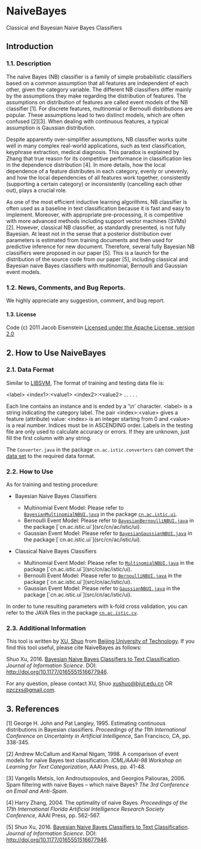# NaiveBayes
Classical and Bayesian Naive Bayes Classifiers

## Introduction

### 1.1. Description
The naïve Bayes (NB) classifier is a family of simple probabilistic classifiers based on a common assumption that all features are independent of each other, given the category variable. The different NB classifiers differ mainly by the assumptions they make regarding the distribution of features. The assumptions on distribution of features are called event models of the NB classifier [1]. For discrete features, multinomial or Bernoulli distributions are popular. These assumptions lead to two distinct models, which are often confused [2][3]. When dealing with continuous features, a typical assumption is Gaussian distribution. 

Despite apparently over-simplifier assumptions, NB classifier works quite well in many complex real-world applications, such as text classification, keyphrase extraction, medical diagnosis. This paradox is explained by Zhang that true reason for its competitive performance in classification lies in the dependence distribution [4]. In more details, how the local dependence of a feature distributes in each category, evenly or unevenly, and how the local dependencies of all features work together, consistently (supporting a certain category) or inconsistently (cancelling each other out), plays a crucial role.

As one of the most efficient inductive learning algorithms, NB classifier is often used as a baseline in text classification because it is fast and easy to implement. Moreover, with appropriate pre-processing, it is competitive with more advanced methods including support vector machines (SVMs) [2]. However, classical NB classifier, as standardly presented, is not fully Bayesian. At least not in the sense that a posterior distribution over parameters is estimated from training documents and then used for predictive inference for new document. Therefore, several fully Bayesian NB classifiers were proposed in our paper [5]. This is a launch for the distribution of the source code from our paper [5], including classical and Bayesian naive Bayes classifiers with multinomial, Bernoulli and Gaussian event models. 

### 1.2. News, Comments, and Bug Reports.
We highly appreciate any suggestion, comment, and bug report.

#### 1.3. License
Code (c) 2011 Jacob Eisenstein
[Licensed under the Apache License, version 2.0](http://www.apache.org/licenses/LICENSE-2.0.html)

## 2. How to Use NaiveBayes

### 2.1. Data Format
Similar to [LIBSVM](https://www.csie.ntu.edu.tw/~cjlin/libsvm/), The format of training and testing data file is:

\<label\> \<index1\>:\<value1\> \<index2\>:\<value2\> ...
.
.
.

Each line contains an instance and is ended by a '\n' character.  \<label\> is a string indicating the category label. The pair \<index\>:\<value\> gives a feature (attribute) value: \<index\> is an integer starting from 0 and \<value\> is a real number. Indices
must be in ASCENDING order. Labels in the testing file are only used to calculate accuracy or errors. If they are unknown, just fill the
first column with any string.

The `Converter.java` in the package `cn.ac.istic.converters` can convert the [data set](http://ana.cachopo.org/datasets-for-single-label-text-categorization) to the required data format. 

### 2.2. How to Use
As for training and testing procedure: 

* Bayesian Naive Bayes Classifiers
    * Multinomial Event Model: Please refer to [`BayesianMultinomialNBUI.java`](src/cn/ac/istic/ui/BayesianMultinomialNBUI.java) in the package [`cn.ac.istic.ui`](src/cn/ac/istic/ui).
    * Bernoulli Event Model: Please refer to [`BayesianBernoulliNBUI.java`](src/cn/ac/istic/ui/`BayesianBernoulliNBUI.java) in the package [`cn.ac.istic.ui`](src/cn/ac/istic/ui).
    * Gaussian Event Model: Please refer to [`BayesianGaussianNBUI.java`](src/cn/ac/istic/ui/`BayesianGaussianNBUI.java) in the package [`cn.ac.istic.ui`](src/cn/ac/istic/ui).

* Classical Naive Bayes Classifiers
    * Multinomial Event Model: Please refer to [`MultinomialNBUI.java`](src/cn/ac/istic/ui/`MultinomialNBUI.java) in the package [`cn.ac.istic.ui`](src/cn/ac/istic/ui).
    * Bernoulli Event Model: Please refer to [`BernoulliNBUI.java`](src/cn/ac/istic/ui/`BernoulliNBUI.java) in the package [`cn.ac.istic.ui`](src/cn/ac/istic/ui).
    * Gaussian Event Model: Please refer to [`GaussianNBUI.java`](src/cn/ac/istic/ui/`GaussianNBUI.java) in the package [`cn.ac.istic.ui`](src/cn/ac/istic/ui).

In order to tune resulting parameters with k-fold cross validation, you can refer to the JAVA files in the package [`cn.ac.istic.cv`](src/cn/ac/istic/cv).

### 2.3. Additional Information
This tool is written by [XU, Shuo](http://xushuo.space/wiki/) from [Beijing University of Technology](http://www.bjut.edu.cn). If you find this tool useful, please cite NaiveBayes as follows:

Shuo Xu, 2016. [Bayesian Naive Bayes Classifiers to Text Classification](http://jis.sagepub.com/content/early/2016/11/14/0165551516677946.abstract). *Journal of Information Science*. DOI: http://doi.org/10.1177/0165551516677946. 

For any question, please contact XU, Shuo xushuo@bjut.edu.cn OR pzczxs@gmail.com.

## 3. References
[1]	George H. John and Pat Langley, 1995. Estimating continuous distributions in Bayesian classifiers. *Proceedings of the 11th International Conference on Uncertainty in Artificial Intelligence*, San Francisco, CA, pp. 338-345. 

[2]	Andrew McCallum and Kamal Nigam, 1998. A comparison of event models for naïve Bayes text classification. *ICML/AAAI-98 Workshop on Learning for Text Categorization*, AAAI Press, pp. 41-48. 

[3]	Vangelis Metsis, Ion Androutsopoulos, and Georgios Paliouras, 2006. Spam filtering with naive Bayes – which naive Bayes? *The 3rd Conference on Email and Anti-Spam*. 

[4]	Harry Zhang, 2004. The optimality of naive Bayes. *Proceedings of the 17th International Florida Artificial Intelligence Research Society Conference*, AAAI Press, pp. 562-567. 

[5] Shuo Xu, 2016. [Bayesian Naive Bayes Classifiers to Text Classification](http://jis.sagepub.com/content/early/2016/11/14/0165551516677946.abstract). *Journal of Information Science*. DOI: http://doi.org/10.1177/0165551516677946. 

